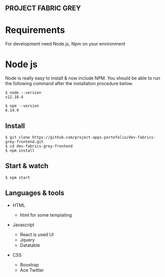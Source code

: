 ## PROJECT FABRIC GREY

# Requirements

For development need Node.js, Npm on your environment

# Node js

Node is really easy to install & now include NPM. You should be able to run the following command after the installation procedure below.

```
$ node --version
v12.18.4

$ npm --version
6.14.9
```

## Install

```
$ git clone https://github.com/project-apps-portofolio/dev-fabrics-grey-frontend.git
$ cd dev-fabrics-grey-frontend
$ npm install

```

## Start & watch

```
$ npm start
```

## Languages & tools

* HTML
    - html for some templating

* Javascript
    - React is used UI 
    - Jquery
    - Datatable

* CSS
    - Boostrap
    - Ace Twitter